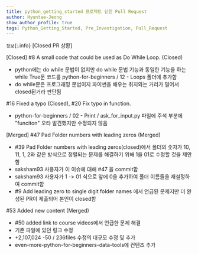 ```yaml
---
title: python_getting_started 프로젝트 닫힌 Pull Request
author: Hyuntae-Jeong
show_author_profile: true
tags: Python_Getting_Started, Pre_Investigation, Pull_Request
---
```


`정보`{:.info}
[Closed PR 상황]

[Closed]
#8 A small code that could be used as Do While Loop. (Closed)
- python에는 do while 문법이 없지만 do while 문법 기능과 동일한 기능을 하는 while True문 코드를 python-for-beginners / 12 - Loops 폴더에 추가함
- do while문은 프로그래밍 문법이지 파이썬을 배우는 취지와는 거리가 멀어서 closed된거라 판단됨

#16 Fixed a typo (Closed), #20 Fix typo in function.
- python-for-beginners / 02 - Print / ask_for_input.py 파일에 주석 부분에 "funciton" 오타 발견했지만 수정되지 않음

[Merged]
#47 Pad Folder numbers with leading zeros (Merged)
- #39 Pad Folder numbers with leading zeros(closed)에서 폴더의 숫자가 10, 11, 1, 2와 같은 방식으로 정렬되는 문제를 해결하기 위해 1을 01로 수정할 것을 제안함
- saksham93 사용자가 이 이슈에 대해 #47 을 commit함
- saksham93 사용자가 1 -> 01 식으로 앞에 0을 추가하여 폴더 이름들을 재설정하여 commit함
- #9 Add leading zero to single digit folder names 에서 언급된 문제지만 더 완성된 PR이 제출되어 본인이 closed함

#53 Added new content (Merged)
- #50 added link to course videos에서 언급한 문제 해결
- 기존 파일에 있던 링크 수정
- +2,107,024 -50 / 236files 수정의 대규모 수정 및 추가
- even-more-python-for-beginners-data-tools에 컨텐츠 추가
